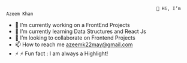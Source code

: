                                                            👋 Hi, I’m Azeem Khan
- 🔭 I’m currently working on a FrontEnd Projects
- 🌱 I’m currently learning Data Structures and React Js
- 👯 I’m looking to collaborate on Frontend Projects
- 📫 How to reach me azeemk22may@gmail.com
- ⚡ ⚡ Fun fact : I am always a Highlight!

